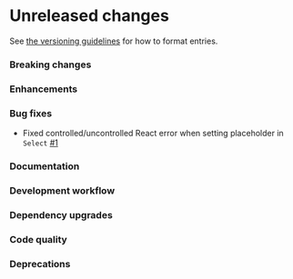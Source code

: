 # Unreleased changes

See [the versioning guidelines](VERSIONING.md) for how to format entries.

### Breaking changes

### Enhancements

### Bug fixes

-   Fixed controlled/uncontrolled React error when setting placeholder in `Select` [#1](https://github.com/FieldLevel/FieldLevelPlaybook/pull/1)

### Documentation

### Development workflow

### Dependency upgrades

### Code quality

### Deprecations
